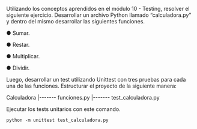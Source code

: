 Utilizando los conceptos aprendidos en el módulo 10 - Testing,
resolver el siguiente ejercicio.
Desarrollar un archivo Python llamado “calculadora.py” y dentro del
mismo desarrollar las siguientes funciones.

● Sumar.

● Restar.

● Multiplicar.

● Dividir.


Luego, desarrollar un test utilizando Unittest con tres pruebas para
cada una de las funciones.
Estructurar el proyecto de la siguiente manera:

Calculadora
|------- funciones.py
|------- test_calculadora.py


Ejecutar los tests unitarios con este comando.


    python -m unittest test_calculadora.py
